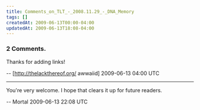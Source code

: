 ```yaml
---
title: Comments_on_TLT_-_2008.11.29_-_DNA_Memory
tags: []
createdAt: 2009-06-13T00:00-04:00
updatedAt: 2009-06-13T18:08-04:00
---
```


### 2 Comments.
Thanks for adding links!

-- [http://thelackthereof.org/ awwaiid] 2009-06-13 04:00 UTC


----

You're very welcome. I hope that clears it up for future readers.

-- Mortal 2009-06-13 22:08 UTC


